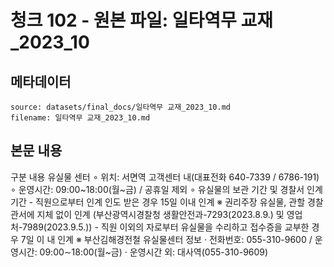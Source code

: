 # 청크 102 - 원본 파일: 일타역무 교재_2023_10

## 메타데이터

```
source: datasets/final_docs/일타역무 교재_2023_10.md
filename: 일타역무 교재_2023_10.md
```

## 본문 내용

구분 내용 유실물 센터 ∘ 위치: 서면역 고객센터 내(대표전화 640-7339 / 6786-191)  ∘ 운영시간: 09:00~18:00(월~금) / 공휴일 제외  ∘ 유실물의 보관 기간 및 경찰서 인계 기간  - 직원으로부터 인계 인도 받은 경우 15일 이내 인계  ※ 권리주장 유실물, 관할 경찰관서에 지체 없이 인계  (부산광역시경찰청 생활안전과-7293(2023.8.9.) 및 영업처-7989(2023.9.5.))  - 직원 이외의 자로부터 유실물을 수리하고 접수증을 교부한 경우 7일 이  내 인계  ※ 부산김해경전철 유실물센터 정보  · 전화번호: 055-310-9600 / 운영시간: 09:00∼18:00(월~금)  · 운영시간 외: 대사역(055-310-9609)